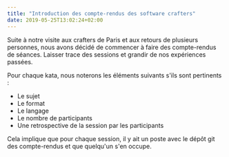 ```yaml
---
title: "Introduction des compte-rendus des software crafters"
date: 2019-05-25T13:02:24+02:00
---
```

Suite à notre visite aux crafters de Paris et aux retours de plusieurs personnes, nous avons décidé de commencer à faire des compte-rendus de séances. Laisser trace des sessions et grandir de nos expériences passées.

Pour chaque kata, nous noterons les éléments suivants s'ils sont pertinents :

* Le sujet
* Le format
* Le langage
* Le nombre de participants
* Une retrospective de la session par les participants

Cela implique que pour chaque session, il y ait un poste avec le dépôt git des compte-rendus et que quelqu'un s'en occupe.
